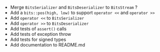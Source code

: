 - Merge `BitsSerializer` and `BitsDeserializer` to `BitsStream` ?
- Add a `bits::pos(high, low)` to support `operator <<` and  `operator >>`
- Add `operator <<` to `BitsSerializer`
- Add `operator >>` to `BitsDeserializer`
- Add tests of `assert()` calls
- Add tests of exception throw
- Add tests for signed types
- Add documentation to README.md